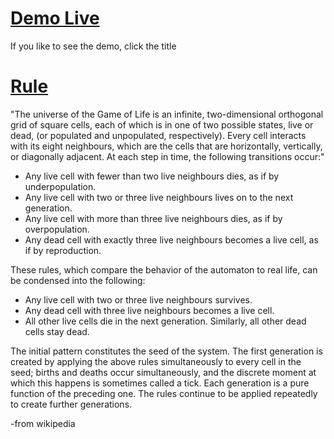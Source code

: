 <h1>
  <a
          href="https://game-of-life-omega.vercel.app/"
          target="blank"
        >
      Demo Live
        </a>
</h1>
<p>If you like to see the demo, click the title</p>
 <h1>
  <a
          href="https://en.wikipedia.org/wiki/Conway%27s_Game_of_Life"
          target="blank"
        >
      Rule
        </a>
</h1>
          <p>
            "The universe of the Game of Life is an infinite, two-dimensional
            orthogonal grid of square cells, each of which is in one of two
            possible states, live or dead, (or populated and unpopulated,
            respectively). Every cell interacts with its eight neighbours, which
            are the cells that are horizontally, vertically, or diagonally
            adjacent. At each step in time, the following transitions occur:"
          </p>
          <ul>
            <li>
              Any live cell with fewer than two live neighbours dies, as if by
              underpopulation.
            </li>
            <li>
              Any live cell with two or three live neighbours lives on to the
              next generation.
            </li>
            <li>
              Any live cell with more than three live neighbours dies, as if by
              overpopulation.
            </li>
            <li>
              Any dead cell with exactly three live neighbours becomes a live
              cell, as if by reproduction.
            </li>
          </ul>
          <p>
            These rules, which compare the behavior of the automaton to real
            life, can be condensed into the following:
          </p>
          <ul>
            <li>Any live cell with two or three live neighbours survives.</li>
            <li>
              Any dead cell with three live neighbours becomes a live cell.
            </li>
            <li>
              All other live cells die in the next generation. Similarly, all
              other dead cells stay dead.
            </li>
          </ul>
          <p>
            The initial pattern constitutes the seed of the system. The first
            generation is created by applying the above rules simultaneously to
            every cell in the seed; births and deaths occur simultaneously, and
            the discrete moment at which this happens is sometimes called a
            tick. Each generation is a pure function of the preceding one. The
            rules continue to be applied repeatedly to create further
            generations.
          </p>
          <p className="refer">-from wikipedia</p>
